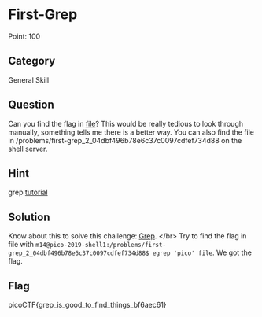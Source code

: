 # First-Grep

Point: 100

## Category

General Skill

## Question

Can you find the flag in [file](https://2019shell1.picoctf.com/static/458ae91cb23746189bf490f0c8d9a919/file)? This would be really tedious to look through manually, something tells me there is a better way. You can also find the file in /problems/first-grep\_2\_04dbf496b78e6c37c0097cdfef734d88 on the shell server.

## Hint

grep [tutorial](https://ryanstutorials.net/linuxtutorial/grep.php)

## Solution

Know about this to solve this challenge: [Grep](https://ryanstutorials.net/linuxtutorial/grep.php). &lt;/br&gt; Try to find the flag in file with `m14@pico-2019-shell1:/problems/first-grep_2_04dbf496b78e6c37c0097cdfef734d88$ egrep 'pico' file`. We got the flag.

## Flag

picoCTF{grep\_is\_good\_to\_find\_things\_bf6aec61}

